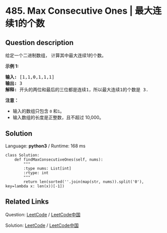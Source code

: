 # 485. Max Consecutive Ones | 最大连续1的个数

## Question description

<!--If you want to use the English description, use <p>Given a binary array, find the maximum number of consecutive 1s in this array.</p>

<p><b>Example 1:</b><br />
<pre>
<b>Input:</b> [1,1,0,1,1,1]
<b>Output:</b> 3
<b>Explanation:</b> The first two digits or the last three digits are consecutive 1s.
    The maximum number of consecutive 1s is 3.
</pre>
</p>

<p><b>Note:</b>
<ul>
<li>The input array will only contain <code>0</code> and <code>1</code>.</li>
<li>The length of input array is a positive integer and will not exceed 10,000</li>
</ul>
</p> instead-->
<p>给定一个二进制数组， 计算其中最大连续1的个数。</p>

<p><strong>示例 1:</strong></p>

<pre>
<strong>输入:</strong> [1,1,0,1,1,1]
<strong>输出:</strong> 3
<strong>解释:</strong> 开头的两位和最后的三位都是连续1，所以最大连续1的个数是 3.
</pre>

<p><strong>注意：</strong></p>

<ul>
	<li>输入的数组只包含&nbsp;<code>0</code> 和<code>1</code>。</li>
	<li>输入数组的长度是正整数，且不超过 10,000。</li>
</ul>




## Solution

Language: **python3**  /  Runtime: 168 ms

```python3
class Solution:
    def findMaxConsecutiveOnes(self, nums):
        """
        :type nums: List[int]
        :rtype: int
        """
        return len(sorted(''.join(map(str, nums)).split('0'), key=lambda x: len(x))[-1])

```



## Related Links

Question: [LeetCode](https://leetcode.com/problems/max-consecutive-ones/description/)  /  [LeetCode中国](https://leetcode-cn.com/problems/max-consecutive-ones/description/)

Solution: [LeetCode](https://leetcode.com/articles/max-consecutive-ones/)  /  [LeetCode中国](https://leetcode-cn.com/articles/max-consecutive-ones/)